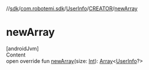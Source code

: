 //[sdk](../../../../index.md)/[com.robotemi.sdk](../../index.md)/[UserInfo](../index.md)/[CREATOR](index.md)/[newArray](new-array.md)



# newArray  
[androidJvm]  
Content  
open override fun [newArray](new-array.md)(size: [Int](https://kotlinlang.org/api/latest/jvm/stdlib/kotlin/-int/index.html)): [Array](https://kotlinlang.org/api/latest/jvm/stdlib/kotlin/-array/index.html)<[UserInfo](../index.md)?>  




